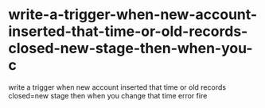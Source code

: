 # write-a-trigger-when-new-account-inserted-that-time-or-old-records-closed-new-stage-then-when-you-c
write a trigger when new account inserted  that time or old records closed=new stage then when you change that time error fire
